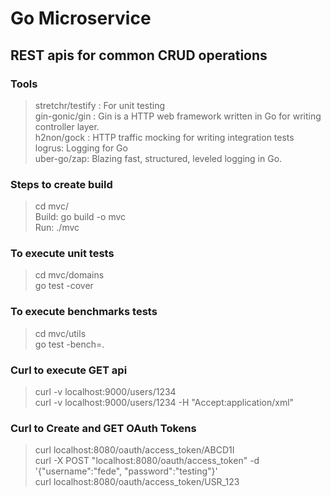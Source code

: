 # Go Microservice

## REST  apis for common CRUD operations

### Tools
> stretchr/testify : For unit testing \
> gin-gonic/gin : Gin is a HTTP web framework written in Go for writing controller layer. \
> h2non/gock : HTTP traffic mocking for writing integration tests \
> logrus: Logging for Go \
> uber-go/zap: Blazing fast, structured, leveled logging in Go.

### Steps to create build
> cd mvc/ \
Build: go build -o mvc \
Run: ./mvc 

### To execute unit tests
>cd mvc/domains \
 go test -cover 

### To execute benchmarks tests
>cd mvc/utils \
 go test -bench=.

### Curl to execute GET api
> curl -v localhost:9000/users/1234 \
> curl -v localhost:9000/users/1234 -H "Accept:application/xml"

### Curl to Create and GET OAuth Tokens
> curl localhost:8080/oauth/access_token/ABCD1I \
> curl -X POST "localhost:8080/oauth/access_token" -d '{"username":"fede", "password":"testing"}' \
> curl localhost:8080/oauth/access_token/USR_123